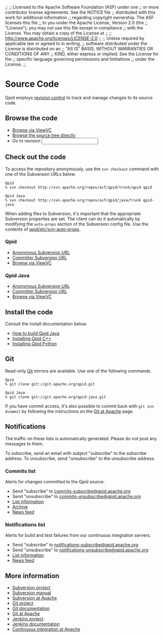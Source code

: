 ;;
;; Licensed to the Apache Software Foundation (ASF) under one
;; or more contributor license agreements.  See the NOTICE file
;; distributed with this work for additional information
;; regarding copyright ownership.  The ASF licenses this file
;; to you under the Apache License, Version 2.0 (the
;; "License"); you may not use this file except in compliance
;; with the License.  You may obtain a copy of the License at
;; 
;;   http://www.apache.org/licenses/LICENSE-2.0
;; 
;; Unless required by applicable law or agreed to in writing,
;; software distributed under the License is distributed on an
;; "AS IS" BASIS, WITHOUT WARRANTIES OR CONDITIONS OF ANY
;; KIND, either express or implied.  See the License for the
;; specific language governing permissions and limitations
;; under the License.
;;

# Source Code

Qpid employs
[revision control](http://en.wikipedia.org/wiki/Revision_control) to
track and manage changes to its source code.

## Browse the code

 - [Browse via ViewVC](http://svn.apache.org/viewvc/qpid)
 - [Browse the source tree directly](https://svn.apache.org/repos/asf/qpid)
 - <form id="-viewvc-goto-form" action="http://svn.apache.org/viewvc" method="get"><input type="hidden" name="view" value="revision"/>Go to revision <input type="text" name="revision"/></form>

## Check out the code

To access the repository anonymously, use the `svn checkout` command
with one of the Subversion URLs below.

    Qpid
    % svn checkout http://svn.apache.org/repos/asf/qpid/trunk/qpid qpid

    Qpid Java
    % svn checkout http://svn.apache.org/repos/asf/qpid/java/trunk qpid-java

When adding files to Subversion, it's important that the appropriate
Subversion properties are set. The client can do it automatically by
modifying the `auto-props` section of the Subversion config file.  Use
the contents of [qpid/etc/svn-auto-props](http://svn.apache.org/repos/asf/qpid/trunk/qpid/etc/svn-auto-props).

<div class="two-column" markdown="1">
<section markdown="1">

### Qpid

 - [Anonymous Subversion URL](http://svn.apache.org/repos/asf/qpid/trunk/qpid/)
 - [Committer Subversion URL](https://svn.apache.org/repos/asf/qpid/trunk/qpid/)
 - [Browse via ViewVC](http://svn.apache.org/viewvc/qpid/trunk/qpid/)

</section>
<section markdown="1">

### Qpid Java

 - [Anonymous Subversion URL](http://svn.apache.org/repos/asf/qpid/java/trunk/)
 - [Committer Subversion URL](https://svn.apache.org/repos/asf/qpid/java/trunk/)
 - [Browse via ViewVC](http://svn.apache.org/viewvc/qpid/java/trunk/)

</section>
</div>

## Install the code

Consult the install documentation below.

 - [How to build Qpid Java](https://cwiki.apache.org/confluence/display/qpid/qpid+java+build+how+to)
 - [Installing Qpid C++](http://svn.apache.org/repos/asf/qpid/trunk/qpid/cpp/INSTALL)
 - [Installing Qpid Python](http://svn.apache.org/repos/asf/qpid/trunk/qpid/python/README.txt)

## Git

Read-only [Git](http://git-scm.com/) mirrors are available.  Use one
of the following commands.

    Qpid
    % git clone git://git.apache.org/qpid.git

    Qpid Java
    % git clone git://git.apache.org/qpid-java.git

If you have commit access, it's also possible to commit back with `git
svn dcommit` by following the instructions on the
[Git at Apache](http://www.apache.org/dev/git.html) page.

## Notifications

The traffic on these lists is automatically generated.  Please do not
post any messages to them.

To subscribe, send an email with subject "subscribe" to the subscribe
address.  To unsubscribe, send "unsubscribe" to the unsubscribe
address.

### Commits list

Alerts for changes committed to the Qpid source.  

 - Send "subscribe" to <commits-subscribe@qpid.apache.org>
 - Send "unsubscribe" to <commits-unsubscribe@qpid.apache.org>
 - [List information](http://mail-archives.apache.org/mod_mbox/qpid-commits/)
 - [Archive](http://qpid.2158936.n2.nabble.com/Apache-Qpid-commits-f7106555.html)
 - [News feed](http://mail-archives.apache.org/mod_mbox/qpid-commits/?format=atom)

### Notifications list

Alerts for build and test failures from our continuous integration
servers.

 - Send "subscribe" to <notifications-subscribe@qpid.apache.org>
 - Send "unsubscribe" to <notifications-unsubscribe@qpid.apache.org>
 - [List information](http://mail-archives.apache.org/mod_mbox/qpid-notifications/)
 - [News feed](http://mail-archives.apache.org/mod_mbox/qpid-notifications/?format=atom)

## More information

 - [Subversion project](http://subversion.apache.org/)
 - [Subversion manual](http://svnbook.red-bean.com/)
 - [Subversion at Apache](http://www.apache.org/dev/version-control.html)
 - [Git project](http://git-scm.com)
 - [Git documentation](http://git-scm.com/documentation)
 - [Git at Apache](http://www.apache.org/dev/git.html)
 - [Jenkins project](http://jenkins-ci.org/)
 - [Jenkins documentation](https://wiki.jenkins-ci.org/display/JENKINS/Meet+Jenkins)
 - [Continuous integration at Apache](http://ci.apache.org/)
